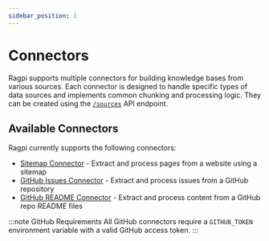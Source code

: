 ```yaml
---
sidebar_position: 1
---
```


# Connectors

Ragpi supports multiple connectors for building knowledge bases from various sources. Each connector is designed to handle specific types of data sources and implements common chunking and processing logic. They can be created using the [`/sources`](../api/#tag/sources/POST/sources) API endpoint.

## Available Connectors

Ragpi currently supports the following connectors:

- [Sitemap Connector](./sitemap) - Extract and process pages from a website using a sitemap
- [GitHub Issues Connector](./github-issues) - Extract and process issues from a GitHub repository
- [GitHub README Connector](./github-readme) - Extract and process content from a GitHub repo README files

:::note GitHub Requirements
All GitHub connectors require a `GITHUB_TOKEN` environment variable with a valid GitHub access token.
:::
